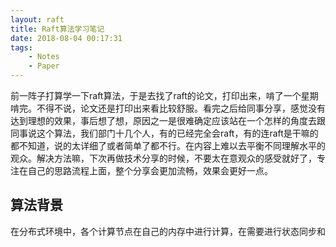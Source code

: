 ```yaml
---
layout: raft
title: Raft算法学习笔记
date: 2018-08-04 00:17:31
tags:
	- Notes
	- Paper
---
```



前一阵子打算学一下raft算法，于是去找了raft的论文，打印出来，啃了一个星期啃完。不得不说，论文还是打印出来看比较舒服。看完之后给同事分享，感觉没有达到理想的效果，事后想了想，原因之一是很难确定应该站在一个怎样的角度去跟同事说这个算法，我们部门十几个人，有的已经完全会raft，有的连raft是干嘛的都不知道，说的太详细了或者简单了都不行。在内容上难以去平衡不同理解水平的观众。解决方法嘛，下次再做技术分享的时候，不要太在意观众的感受就好了，专注在自己的思路流程上面，整个分享会更加流畅，效果会更好一点。


## 算法背景
在分布式环境中，各个计算节点在自己的内存中进行计算，在需要进行状态同步和
